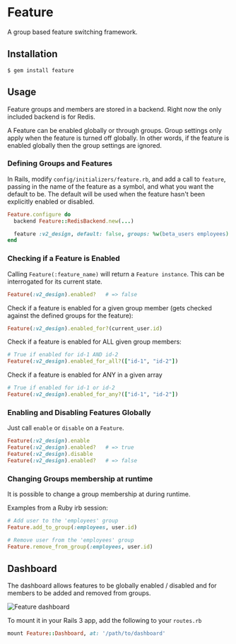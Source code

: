 # Feature

A group based feature switching framework.

## Installation

```console
$ gem install feature
```

## Usage

Feature groups and members are stored in a backend. Right now the only included backend is for Redis.

A Feature can be enabled globally or through groups. Group settings only apply
when the feature is turned off globally. In other words, if the feature is
enabled globally then the group settings are ignored.

### Defining Groups and Features

In Rails, modify `config/initializers/feature.rb`, and add a call to
`feature`, passing in the name of the feature as a symbol, and what you want 
the default to be. The default will be used when the feature hasn't been 
explicitly enabled or disabled.

```ruby
Feature.configure do
  backend Feature::RedisBackend.new(...)

  feature :v2_design, default: false, groups: %w(beta_users employees)
end
```

### Checking if a Feature is Enabled

Calling `Feature(:feature_name)` will return a `Feature instance`. This can be 
interrogated for its current state.

```ruby
Feature(:v2_design).enabled?   # => false
```

Check if a feature is enabled for a given group member (gets checked against 
the defined groups for the feature):

```ruby
Feature(:v2_design).enabled_for?(current_user.id)
```

Check if a feature is enabled for ALL given group members:

```ruby
# True if enabled for id-1 AND id-2
Feature(:v2_design).enabled_for_all?(["id-1", "id-2"])
```

Check if a feature is enabled for ANY in a given array

```ruby
# True if enabled for id-1 or id-2
Feature(:v2_design).enabled_for_any?(["id-1", "id-2"])
```

### Enabling and Disabling Features Globally

Just call `enable` or `disable` on a `Feature`.

```ruby
Feature(:v2_design).enable
Feature(:v2_design).enabled?   # => true
Feature(:v2_design).disable
Feature(:v2_design).enabled?   # => false
```

### Changing Groups membership at runtime

It is possible to change a group membership at during runtime.

Examples from a Ruby irb session:

```ruby
# Add user to the 'employees' group
Feature.add_to_group(:employees, user.id)

# Remove user from the 'employees' group
Feature.remove_from_group(:employees, user.id)
```

## Dashboard

The dashboard allows features to be globally enabled / disabled and for
members to be added and removed from groups.

![Feature dashboard](http://gc-misc.s3.amazonaws.com/images/feature-dashboard.png)

To mount it in your Rails 3 app, add the following to your `routes.rb`

```ruby
mount Feature::Dashboard, at: '/path/to/dashboard'
```
